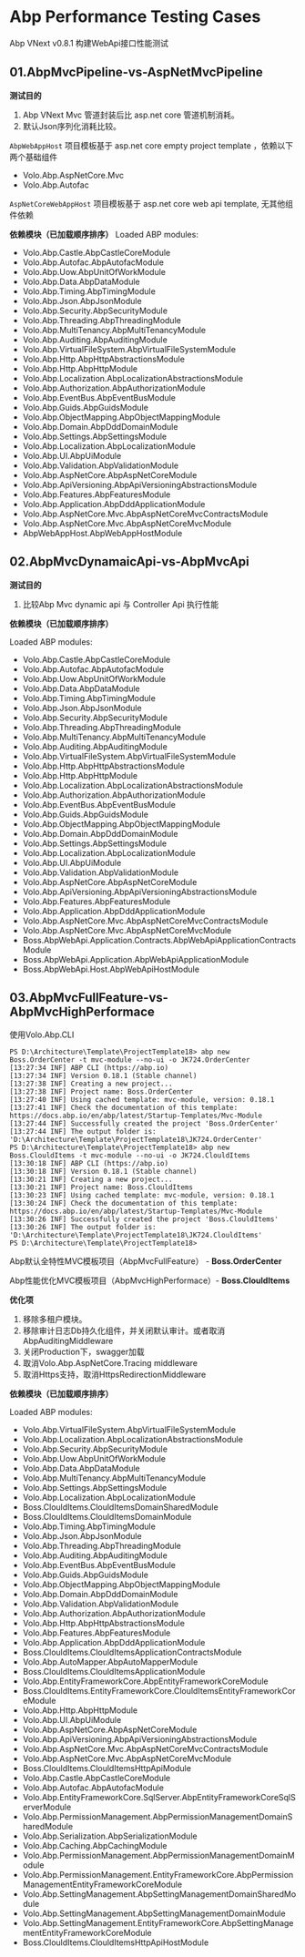 # Abp Performance Testing Cases

Abp VNext v0.8.1 构建WebApi接口性能测试

## 01.AbpMvcPipeline-vs-AspNetMvcPipeline

**测试目的**
1. Abp VNext Mvc 管道封装后比 asp.net core 管道机制消耗。
2. 默认Json序列化消耗比较。

`AbpWebAppHost` 项目模板基于 asp.net core empty project template ，依赖以下两个基础组件

- Volo.Abp.AspNetCore.Mvc 
- Volo.Abp.Autofac

`AspNetCoreWebAppHost` 项目模板基于 asp.net core web api template, 无其他组件依赖

**依赖模块（已加载顺序排序）**
Loaded ABP modules:
- Volo.Abp.Castle.AbpCastleCoreModule
- Volo.Abp.Autofac.AbpAutofacModule
- Volo.Abp.Uow.AbpUnitOfWorkModule
- Volo.Abp.Data.AbpDataModule
- Volo.Abp.Timing.AbpTimingModule
- Volo.Abp.Json.AbpJsonModule
- Volo.Abp.Security.AbpSecurityModule
- Volo.Abp.Threading.AbpThreadingModule
- Volo.Abp.MultiTenancy.AbpMultiTenancyModule
- Volo.Abp.Auditing.AbpAuditingModule
- Volo.Abp.VirtualFileSystem.AbpVirtualFileSystemModule
- Volo.Abp.Http.AbpHttpAbstractionsModule
- Volo.Abp.Http.AbpHttpModule
- Volo.Abp.Localization.AbpLocalizationAbstractionsModule
- Volo.Abp.Authorization.AbpAuthorizationModule
- Volo.Abp.EventBus.AbpEventBusModule
- Volo.Abp.Guids.AbpGuidsModule
- Volo.Abp.ObjectMapping.AbpObjectMappingModule
- Volo.Abp.Domain.AbpDddDomainModule
- Volo.Abp.Settings.AbpSettingsModule
- Volo.Abp.Localization.AbpLocalizationModule
- Volo.Abp.UI.AbpUiModule
- Volo.Abp.Validation.AbpValidationModule
- Volo.Abp.AspNetCore.AbpAspNetCoreModule
- Volo.Abp.ApiVersioning.AbpApiVersioningAbstractionsModule
- Volo.Abp.Features.AbpFeaturesModule
- Volo.Abp.Application.AbpDddApplicationModule
- Volo.Abp.AspNetCore.Mvc.AbpAspNetCoreMvcContractsModule
- Volo.Abp.AspNetCore.Mvc.AbpAspNetCoreMvcModule
- AbpWebAppHost.AbpWebAppHostModule

## 02.AbpMvcDynamaicApi-vs-AbpMvcApi

**测试目的**
1. 比较Abp Mvc dynamic api 与 Controller Api 执行性能

**依赖模块（已加载顺序排序）**

Loaded ABP modules:
 - Volo.Abp.Castle.AbpCastleCoreModule
 - Volo.Abp.Autofac.AbpAutofacModule
 - Volo.Abp.Uow.AbpUnitOfWorkModule
 - Volo.Abp.Data.AbpDataModule
 - Volo.Abp.Timing.AbpTimingModule
 - Volo.Abp.Json.AbpJsonModule
 - Volo.Abp.Security.AbpSecurityModule
 - Volo.Abp.Threading.AbpThreadingModule
 - Volo.Abp.MultiTenancy.AbpMultiTenancyModule
 - Volo.Abp.Auditing.AbpAuditingModule
 - Volo.Abp.VirtualFileSystem.AbpVirtualFileSystemModule
 - Volo.Abp.Http.AbpHttpAbstractionsModule
 - Volo.Abp.Http.AbpHttpModule
 - Volo.Abp.Localization.AbpLocalizationAbstractionsModule
 - Volo.Abp.Authorization.AbpAuthorizationModule
 - Volo.Abp.EventBus.AbpEventBusModule
 - Volo.Abp.Guids.AbpGuidsModule
 - Volo.Abp.ObjectMapping.AbpObjectMappingModule
 - Volo.Abp.Domain.AbpDddDomainModule
 - Volo.Abp.Settings.AbpSettingsModule
 - Volo.Abp.Localization.AbpLocalizationModule
 - Volo.Abp.UI.AbpUiModule
 - Volo.Abp.Validation.AbpValidationModule
 - Volo.Abp.AspNetCore.AbpAspNetCoreModule
 - Volo.Abp.ApiVersioning.AbpApiVersioningAbstractionsModule
 - Volo.Abp.Features.AbpFeaturesModule
 - Volo.Abp.Application.AbpDddApplicationModule
 - Volo.Abp.AspNetCore.Mvc.AbpAspNetCoreMvcContractsModule
 - Volo.Abp.AspNetCore.Mvc.AbpAspNetCoreMvcModule
 - Boss.AbpWebApi.Application.Contracts.AbpWebApiApplicationContractsModule
 - Boss.AbpWebApi.Application.AbpWebApiApplicationModule
 - Boss.AbpWebApi.Host.AbpWebApiHostModule

## 03.AbpMvcFullFeature-vs-AbpMvcHighPerformace

使用Volo.Abp.CLI 

```shell
PS D:\Architecture\Template\ProjectTemplate18> abp new Boss.OrderCenter -t mvc-module --no-ui -o JK724.OrderCenter
[13:27:34 INF] ABP CLI (https://abp.io)
[13:27:34 INF] Version 0.18.1 (Stable channel)
[13:27:38 INF] Creating a new project...
[13:27:38 INF] Project name: Boss.OrderCenter
[13:27:40 INF] Using cached template: mvc-module, version: 0.18.1
[13:27:41 INF] Check the documentation of this template: https://docs.abp.io/en/abp/latest/Startup-Templates/Mvc-Module
[13:27:44 INF] Successfully created the project 'Boss.OrderCenter'
[13:27:44 INF] The output folder is: 'D:\Architecture\Template\ProjectTemplate18\JK724.OrderCenter'
PS D:\Architecture\Template\ProjectTemplate18> abp new Boss.ClouldItems -t mvc-module --no-ui -o JK724.ClouldItems
[13:30:18 INF] ABP CLI (https://abp.io)
[13:30:18 INF] Version 0.18.1 (Stable channel)
[13:30:21 INF] Creating a new project...
[13:30:21 INF] Project name: Boss.ClouldItems
[13:30:23 INF] Using cached template: mvc-module, version: 0.18.1
[13:30:24 INF] Check the documentation of this template: https://docs.abp.io/en/abp/latest/Startup-Templates/Mvc-Module
[13:30:26 INF] Successfully created the project 'Boss.ClouldItems'
[13:30:26 INF] The output folder is: 'D:\Architecture\Template\ProjectTemplate18\JK724.ClouldItems'
PS D:\Architecture\Template\ProjectTemplate18>

```

Abp默认全特性MVC模板项目（AbpMvcFullFeature） - **Boss.OrderCenter**


Abp性能优化MVC模板项目（AbpMvcHighPerformace）- **Boss.ClouldItems**

**优化项**
1. 移除多租户模块。
2. 移除审计日志Db持久化组件，并关闭默认审计。或者取消AbpAuditingMiddleware
3. 关闭Production下，swagger加载
4. 取消Volo.Abp.AspNetCore.Tracing middleware
5. 取消Https支持，取消HttpsRedirectionMiddleware

**依赖模块（已加载顺序排序）**

Loaded ABP modules:
- Volo.Abp.VirtualFileSystem.AbpVirtualFileSystemModule
- Volo.Abp.Localization.AbpLocalizationAbstractionsModule
- Volo.Abp.Security.AbpSecurityModule
- Volo.Abp.Uow.AbpUnitOfWorkModule
- Volo.Abp.Data.AbpDataModule
- Volo.Abp.MultiTenancy.AbpMultiTenancyModule
- Volo.Abp.Settings.AbpSettingsModule
- Volo.Abp.Localization.AbpLocalizationModule
- Boss.ClouldItems.ClouldItemsDomainSharedModule
- Boss.ClouldItems.ClouldItemsDomainModule
- Volo.Abp.Timing.AbpTimingModule
- Volo.Abp.Json.AbpJsonModule
- Volo.Abp.Threading.AbpThreadingModule
- Volo.Abp.Auditing.AbpAuditingModule
- Volo.Abp.EventBus.AbpEventBusModule
- Volo.Abp.Guids.AbpGuidsModule
- Volo.Abp.ObjectMapping.AbpObjectMappingModule
- Volo.Abp.Domain.AbpDddDomainModule
- Volo.Abp.Validation.AbpValidationModule
- Volo.Abp.Authorization.AbpAuthorizationModule
- Volo.Abp.Http.AbpHttpAbstractionsModule
- Volo.Abp.Features.AbpFeaturesModule
- Volo.Abp.Application.AbpDddApplicationModule
- Boss.ClouldItems.ClouldItemsApplicationContractsModule
- Volo.Abp.AutoMapper.AbpAutoMapperModule
- Boss.ClouldItems.ClouldItemsApplicationModule
- Volo.Abp.EntityFrameworkCore.AbpEntityFrameworkCoreModule
- Boss.ClouldItems.EntityFrameworkCore.ClouldItemsEntityFrameworkCoreModule
- Volo.Abp.Http.AbpHttpModule
- Volo.Abp.UI.AbpUiModule
- Volo.Abp.AspNetCore.AbpAspNetCoreModule
- Volo.Abp.ApiVersioning.AbpApiVersioningAbstractionsModule
- Volo.Abp.AspNetCore.Mvc.AbpAspNetCoreMvcContractsModule
- Volo.Abp.AspNetCore.Mvc.AbpAspNetCoreMvcModule
- Boss.ClouldItems.ClouldItemsHttpApiModule
- Volo.Abp.Castle.AbpCastleCoreModule
- Volo.Abp.Autofac.AbpAutofacModule
- Volo.Abp.EntityFrameworkCore.SqlServer.AbpEntityFrameworkCoreSqlServerModule
- Volo.Abp.PermissionManagement.AbpPermissionManagementDomainSharedModule
- Volo.Abp.Serialization.AbpSerializationModule
- Volo.Abp.Caching.AbpCachingModule
- Volo.Abp.PermissionManagement.AbpPermissionManagementDomainModule
- Volo.Abp.PermissionManagement.EntityFrameworkCore.AbpPermissionManagementEntityFrameworkCoreModule
- Volo.Abp.SettingManagement.AbpSettingManagementDomainSharedModule
- Volo.Abp.SettingManagement.AbpSettingManagementDomainModule
- Volo.Abp.SettingManagement.EntityFrameworkCore.AbpSettingManagementEntityFrameworkCoreModule
- Boss.ClouldItems.ClouldItemsHttpApiHostModule